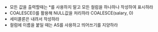 - 모든 값을 출력할때는 *를 사용하지 말고 모든 컬럼을 하나하나 작성하여 표시하라
- COALESCE()를 활용해 NULL값을 처리하라 COALESCE(salary, 0)
- 세미콜론은 내려서 작성하라
- 컬럼에 이름을 붙일 때는 AS를 사용하고 띄어쓰기를 지양하라
